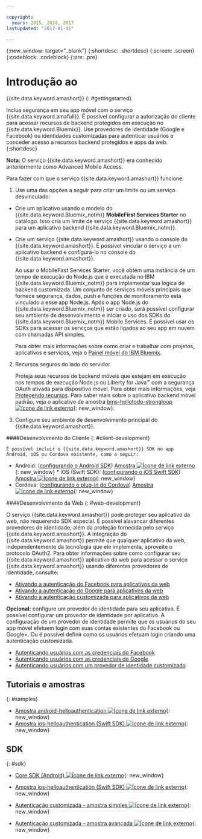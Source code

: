 ```yaml
---

copyright:
  years: 2015, 2016, 2017
lastupdated: "2017-01-15"

---
```

{:new_window: target="_blank"}
{:shortdesc: .shortdesc}
{:screen: .screen}
{:codeblock: .codeblock}
{:pre: .pre}

# Introdução ao
{{site.data.keyword.amashort}}
{: #gettingstarted}

Inclua segurança em seu app móvel com o serviço {{site.data.keyword.amafull}}. É possível configurar a autorização do cliente para acessar recursos de
backend protegidos em execução no {{site.data.keyword.Bluemix}}. Use provedores de identidade (Google e Facebook) ou identidades
customizadas para autenticar usuários e conceder acesso a
recursos backend protegidos e apps da web.
{:shortdesc}

**Nota:** O serviço {{site.data.keyword.amashort}} era
conhecido anteriormente como Advanced Mobile Access.


Para fazer com que o serviço {{site.data.keyword.amashort}} funcione:

1. Use uma das opções a seguir para criar um limite ou um
serviço desvinculado:
 * Crie um aplicativo usando o modelo do
{{site.data.keyword.Bluemix_notm}}
**MobileFirst Services Starter** no catálogo. Isso cria um limite de serviço
{{site.data.keyword.amashort}}
para um aplicativo backend
{{site.data.keyword.Bluemix_notm}}.
 * Crie um serviço {{site.data.keyword.amashort}} usando o console do  {{site.data.keyword.amashort}}. É possível vincular o serviço a um aplicativo backend e configurá-lo no console do {{site.data.keyword.amashort}}.

   Ao usar o MobileFirst Services Starter, você obtém uma instância de um tempo de execução do Node.js que é executada no IBM {{site.data.keyword.Bluemix_notm}} para implementar sua lógica de backend customizada. Um conjunto de serviços móveis principais que fornece segurança, dados, push e funções de
monitoramento está vinculado a esse app Node.js. Após o app Node.js do {{site.data.keyword.Bluemix_notm}} ser criado, será possível configurar seu ambiente de desenvolvimento e iniciar o uso dos SDKs do {{site.data.keyword.Bluemix_notm}} Mobile Services. É possível usar os SDKs para acessar os serviços que estão ligados ao seu app em nuvem com chamadas API simples.

	Para obter mais informações sobre como criar e trabalhar com projetos, aplicativos e
serviços, veja o [Painel móvel do IBM Bluemix](https://console.{DomainName}/docs/mobile/index.html).

2. Recursos seguros do lado do servidor.

   Proteja seus recursos de backend móveis que estejam em execução nos tempos de execução Node.js ou Liberty for Java&trade; com a segurança OAuth ativada para dispositivo móvel. Para obter mais informações, veja [Protegendo recursos](protecting-resources.html).
   Para saber mais sobre o aplicativo backend móvel padrão, veja o aplicativo de amostra
[bms-hellotodo-strongloop ![ícone de link externo](../../icons/launch-glyph.svg "Ícone de link externo")](https://github.com/ibm-bluemix-mobile-services/bms-hellotodo-strongloop "Ícone de link externo"){: new_window}.

3. Configure seu ambiente de desenvolvimento principal do {{site.data.keyword.amashort}}.

  ####Desenvolvimento do Cliente
  {: #client-development}

	É possível incluir o {{site.data.keyword.amashort}} SDK no app Android, iOS ou Cordova existente, como a seguir:
   * Android: ([configurando o Android SDK](getting-started-android.html)) [Amostra ![Ícone de link externo](../../icons/launch-glyph.svg "Ícone de link externo")](https://github.com/ibm-bluemix-mobile-services/bms-samples-android-helloauthentication "Ícone de link externo"){: new_window}
    * iOS (Swift SDK): ([configurando o iOS Swift SDK](getting-started-ios-swift-sdk.html)) [Amostra ![Ícone de link externo](../../icons/launch-glyph.svg "Ícone de link externo")](https://github.com/ibm-bluemix-mobile-services/bms-samples-swift-helloauthentication "Ícone de link externo"){: new_window}    
   * Cordova: ([configurando o plug-in do Cordova](getting-started-cordova.html)) [Amostra ![Ícone de link externo](../../icons/launch-glyph.svg "Ícone de link externo")](https://github.com/ibm-bluemix-mobile-services/bms-samples-cordova-helloauthentication "Ícone de link externo"){: new_window}


 ####Desenvolvimento da Web
 {: #web-development}

   O serviço {{site.data.keyword.amashort}} pode
proteger seu aplicativo da web, não requerendo SDK especial. É possível alavancar diferentes provedores de identidade, além da proteção fornecida pelo serviço {{site.data.keyword.amashort}}. A integração do {{site.data.keyword.amashort}} permite que qualquer aplicativo da web, independentemente da tecnologia que ele implementa, aproveite o protocolo OAuth2. Para obter informações sobre como configurar seu
{{site.data.keyword.amashort}} aplicativo da web para
acessar o serviço {{site.data.keyword.amashort}} usando
diferentes provedores de identidade, consulte:

   * [Ativando a
autenticação do Facebook para aplicativos da web](facebook-auth-web.html)
   * [Ativando a
autenticação do Google para aplicativos da web](google-auth-web.html)
   * [Ativando a
autenticação customizada para aplicativos da web](custom-auth-web.html)

**Opcional:** configure um provedor de identidade para seu aplicativo. É possível configurar um provedor de identidade por aplicativo. A configuração de um provedor de identidade permite que os usuários do seu app móvel efetuem login com suas contas existentes do Facebook ou Google+. Ou é possível definir como os usuários efetuam login criando uma autenticação customizada.
   * [Autenticando usuários com as credenciais do Facebook](facebook-auth-overview.html)
   * [Autenticando usuários com as credenciais do Google](google-auth-overview.html)
   * [Autenticando usuários com um provedor de identidade customizado](custom-auth.html)

## Tutoriais e amostras
{: #samples}

* [Amostra android-helloauthentication ![Ícone de link externo](../../icons/launch-glyph.svg "Ícone de link externo")](https://github.com/ibm-bluemix-mobile-services/bms-samples-android-helloauthentication "Ícone de link externo"){: new_window}
* [Amostra ios-helloauthentication (Swift SDK) ![Ícone de link externo](../../icons/launch-glyph.svg "Ícone de link externo")](https://github.com/ibm-bluemix-mobile-services/bms-samples-swift-helloauthentication "Ícone de link externo"){: new_window}

## SDK
{: #sdk}

* [Core SDK (Android) ![Ícone de link externo](../../icons/launch-glyph.svg "Ícone de link externo")](https://github.com/ibm-bluemix-mobile-services/bms-clientsdk-android-core "Ícone de link externo"){: new_window}

* [Amostra ios-helloauthentication (Swift SDK) ![Ícone de link externo](../../icons/launch-glyph.svg "Ícone de link externo")](https://github.com/ibm-bluemix-mobile-services/bms-samples-swift-helloauthentication "Ícone de link externo"){: new_window}

* [Autenticação customizada - amostra simples ![Ícone de link externo](../../icons/launch-glyph.svg "Ícone de link externo")](https://github.com/ibm-bluemix-mobile-services/bms-mca-custom-identity-provider-sample "Ícone de link externo"){: new_window}

* [Autenticação customizada - amostra avançada ![Ícone de link externo](../../icons/launch-glyph.svg "Ícone de link externo")](https://github.com/ibm-bluemix-mobile-services/bms-mca-custom-identity-provider-with-user-management "Ícone de link externo"){: new_window}


